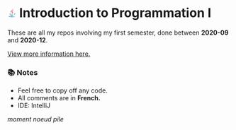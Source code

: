 <h1><a href="https://www.java.com" target="_blank" rel="noreferrer"> <img src="https://raw.githubusercontent.com/devicons/devicon/master/icons/java/java-original.svg" alt="java" width="20" height="20"/></a> Introduction to Programmation I</h1>

These are all my repos involving my first semester, done between **2020-09** and **2020-12**.

[View more information here.](https://github.com/drkhapp-school/prog)

<h3>📚 Notes</h3>

- Feel free to copy off any code.
- All comments are in **French.**
- IDE: IntelliJ

*moment noeud pile*
